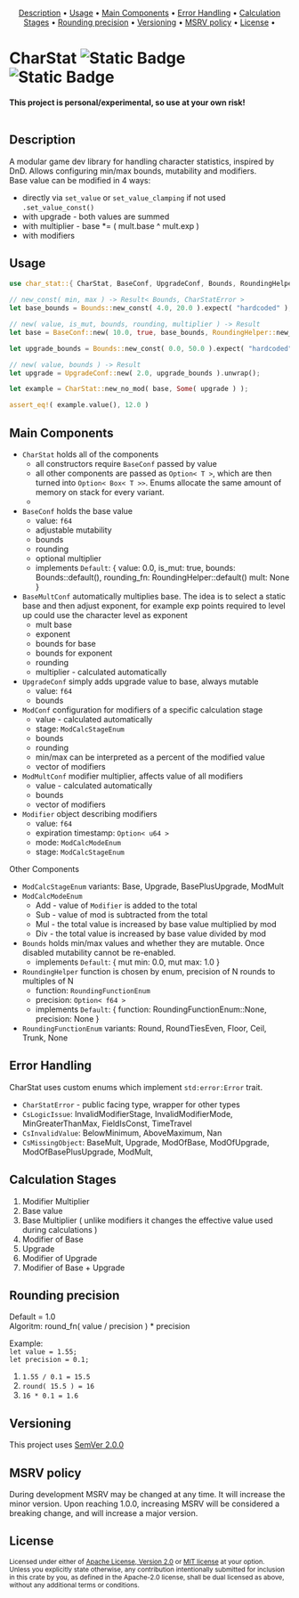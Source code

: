 <p align="center">
	<a href="#description">Description</a> •
	<a href="#usage">Usage</a> •
	<a href="#main-components">Main Components</a> •
	<a href="#error-handling">Error Handling</a> •
	<a href="#calculation-stages">Calculation Stages</a> •
	<a href="#rounding-precision">Rounding precision</a> •
	<a href="#versioning">Versioning</a> •
	<a href="#msrv-policy">MSRV policy</a> •
	<a href="#license">License</a> •
</p>

# CharStat ![Static Badge](https://img.shields.io/badge/CharStat_MSRV-1.77-purple) ![Static Badge](https://img.shields.io/badge/Version-0.1.2-purple)

#### **This project is personal/experimental, so use at your own risk!**<br><br>


## Description

A modular game dev library for handling character statistics, inspired by DnD. Allows configuring min/max bounds, mutability and modifiers.<br>
Base value can be modified in 4 ways:
- directly via `set_value` or `set_value_clamping` if not used `.set_value_const()`
- with upgrade - both values are summed
- with multiplier - base *= ( mult.base ^ mult.exp )
- with modifiers


## Usage

```rust
use char_stat::{ CharStat, BaseConf, UpgradeConf, Bounds, RoundingHelper };

// new_const( min, max ) -> Result< Bounds, CharStatError >
let base_bounds = Bounds::new_const( 4.0, 20.0 ).expect( "hardcoded" );

// new( value, is_mut, bounds, rounding, multiplier ) -> Result
let base = BaseConf::new( 10.0, true, base_bounds, RoundingHelper::new_none(), None ).expect( "hardcoded" );

let upgrade_bounds = Bounds::new_const( 0.0, 50.0 ).expect( "hardcoded" );

// new( value, bounds ) -> Result
let upgrade = UpgradeConf::new( 2.0, upgrade_bounds ).unwrap();

let example = CharStat::new_no_mod( base, Some( upgrade ) );

assert_eq!( example.value(), 12.0 )
```

## Main Components

- `CharStat` holds all of the components
	- all constructors require `BaseConf` passed by value
	- all other components are passed as `Option< T >`, which are then turned into `Option< Box< T >>`. Enums allocate the same amount of memory on stack for every variant.
	- 
- `BaseConf` holds the base value
	- value: `f64`
	- adjustable mutability
	- bounds
	- rounding
	- optional multiplier
	- implements `Default`: { value: 0.0, is_mut: true, bounds: Bounds::default(), rounding_fn: RoundingHelper::default() mult: None }
- `BaseMultConf` automatically multiplies base. The idea is to select a static base and then adjust exponent, for example exp points required to level up could use the character level as exponent
	- mult base
	- exponent
	- bounds for base
	- bounds for exponent
	- rounding
	- multiplier - calculated automatically
- `UpgradeConf` simply adds upgrade value to base, always mutable
	- value: `f64`
	- bounds
- `ModConf` configuration for modifiers of a specific calculation stage
	- value - calculated automatically
	- stage: `ModCalcStageEnum`
	- bounds
	- rounding
	- min/max can be interpreted as a percent of the modified value
	- vector of modifiers
- `ModMultConf` modifier multiplier, affects value of all modifiers
	- value - calculated automatically
	- bounds
	- vector of modifiers
- `Modifier` object describing modifiers
	- value: `f64`
	- expiration timestamp: `Option< u64 >`
	- mode: `ModCalcModeEnum`
	- stage: `ModCalcStageEnum`

Other Components

- `ModCalcStageEnum` variants: Base, Upgrade, BasePlusUpgrade, ModMult
- `ModCalcModeEnum`
	- Add - value of `Modifier` is added to the total
	- Sub - value of mod is subtracted from the total
	- Mul - the total value is increased by base value multiplied by mod
	- Div - the total value is increased by base value divided by mod
- `Bounds` holds min/max values and whether they are mutable. Once disabled mutability cannot be re-enabled.
	- implements `Default`: { mut min: 0.0, mut max: 1.0 }
- `RoundingHelper` function is chosen by enum, precision of N rounds to multiples of N
	- function: `RoundingFunctionEnum`
	- precision: `Option< f64 >`
	- implements `Default`: { function: RoundingFunctionEnum::None, precision: None }
- `RoundingFunctionEnum` variants: Round, RoundTiesEven, Floor, Ceil, Trunk, None


## Error Handling

CharStat uses custom enums which implement `std:error:Error` trait.
- `CharStatError` - public facing type, wrapper for other types
- `CsLogicIssue`: InvalidModifierStage, InvalidModifierMode, MinGreaterThanMax, FieldIsConst, TimeTravel
- `CsInvalidValue`: BelowMinimum, AboveMaximum, Nan
- `CsMissingObject`: BaseMult, Upgrade, ModOfBase, ModOfUpgrade, ModOfBasePlusUpgrade, ModMult,


## Calculation Stages

1. Modifier Multiplier
2. Base value
3. Base Multiplier ( unlike modifiers it changes the effective value used during calculations )
4. Modifier of Base
5. Upgrade
6. Modifier of Upgrade
7. Modifier of Base + Upgrade


## Rounding precision

Default = 1.0<br>
Algoritm: round_fn( value / precision ) * precision<br>

Example:<br>
`let value = 1.55;`<br>
`let precision = 0.1;`<br>
1. `1.55 / 0.1 = 15.5`
2. `round( 15.5 ) = 16`
3. `16 * 0.1 = 1.6`


## Versioning

This project uses <a href="https://semver.org">SemVer 2.0.0</a>


## MSRV policy

During development MSRV may be changed at any time. It will increase the minor version.
Upon reaching 1.0.0, increasing MSRV will be considered a breaking change, and will increase a major version.


## License

<sup>
Licensed under either of <a href="LICENSE-APACHE">Apache License, Version
2.0</a> or <a href="LICENSE-MIT">MIT license</a> at your option.
</sup>

<br>

<sub>
Unless you explicitly state otherwise, any contribution intentionally submitted
for inclusion in this crate by you, as defined in the Apache-2.0 license, shall
be dual licensed as above, without any additional terms or conditions.
</sub>
